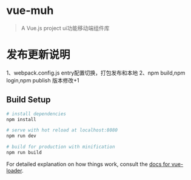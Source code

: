 # vue-muh

> A Vue.js project  ui功能移动端组件库

# 发布更新说明
1、webpack.config.js
entry配置切换，打包发布和本地
2、npm build,npm login,npm publish
版本修改+1
  

## Build Setup

``` bash
# install dependencies
npm install

# serve with hot reload at localhost:8080
npm run dev

# build for production with minification
npm run build
```

For detailed explanation on how things work, consult the [docs for vue-loader](http://vuejs.github.io/vue-loader).
